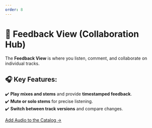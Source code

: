 ```yaml
---
order: 8
---
```


# 💬 Feedback View (Collaboration Hub)

The **Feedback View** is where you listen, comment, and collaborate on individual tracks.

## 🎧 Key Features:
✔️ **Play mixes and stems** and provide **timestamped feedback**.  
✔️ **Mute or solo stems** for precise listening.  
✔️ **Switch between track versions** and compare changes.  

[Add Audio to the Catalog →](adding-audio.md)
